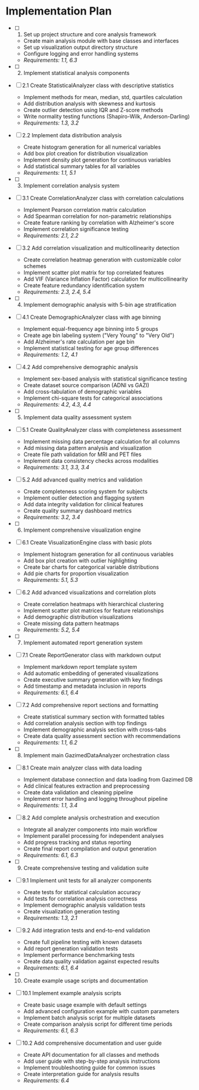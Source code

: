 # Implementation Plan

- [ ] 1. Set up project structure and core analysis framework
  - Create main analysis module with base classes and interfaces
  - Set up visualization output directory structure
  - Configure logging and error handling systems
  - _Requirements: 1.1, 6.3_

- [ ] 2. Implement statistical analysis components
- [ ] 2.1 Create StatisticalAnalyzer class with descriptive statistics
  - Implement methods for mean, median, std, quartiles calculation
  - Add distribution analysis with skewness and kurtosis
  - Create outlier detection using IQR and Z-score methods
  - Write normality testing functions (Shapiro-Wilk, Anderson-Darling)
  - _Requirements: 1.3, 3.2_

- [ ] 2.2 Implement data distribution analysis
  - Create histogram generation for all numerical variables
  - Add box plot creation for distribution visualization
  - Implement density plot generation for continuous variables
  - Add statistical summary tables for all variables
  - _Requirements: 1.1, 5.1_

- [ ] 3. Implement correlation analysis system
- [ ] 3.1 Create CorrelationAnalyzer class with correlation calculations
  - Implement Pearson correlation matrix calculation
  - Add Spearman correlation for non-parametric relationships
  - Create feature ranking by correlation with Alzheimer's score
  - Implement correlation significance testing
  - _Requirements: 2.1, 2.2_

- [ ] 3.2 Add correlation visualization and multicollinearity detection
  - Create correlation heatmap generation with customizable color schemes
  - Implement scatter plot matrix for top correlated features
  - Add VIF (Variance Inflation Factor) calculation for multicollinearity
  - Create feature redundancy identification system
  - _Requirements: 2.3, 2.4, 5.4_

- [ ] 4. Implement demographic analysis with 5-bin age stratification
- [ ] 4.1 Create DemographicAnalyzer class with age binning
  - Implement equal-frequency age binning into 5 groups
  - Create age bin labeling system ("Very Young" to "Very Old")
  - Add Alzheimer's rate calculation per age bin
  - Implement statistical testing for age group differences
  - _Requirements: 1.2, 4.1_

- [ ] 4.2 Add comprehensive demographic analysis
  - Implement sex-based analysis with statistical significance testing
  - Create dataset source comparison (ADNI vs GAZI)
  - Add cross-tabulation of demographic variables
  - Implement chi-square tests for categorical associations
  - _Requirements: 4.2, 4.3, 4.4_

- [ ] 5. Implement data quality assessment system
- [ ] 5.1 Create QualityAnalyzer class with completeness assessment
  - Implement missing data percentage calculation for all columns
  - Add missing data pattern analysis and visualization
  - Create file path validation for MRI and PET files
  - Implement data consistency checks across modalities
  - _Requirements: 3.1, 3.3, 3.4_

- [ ] 5.2 Add advanced quality metrics and validation
  - Create completeness scoring system for subjects
  - Implement outlier detection and flagging system
  - Add data integrity validation for clinical features
  - Create quality summary dashboard metrics
  - _Requirements: 3.2, 3.4_

- [ ] 6. Implement comprehensive visualization engine
- [ ] 6.1 Create VisualizationEngine class with basic plots
  - Implement histogram generation for all continuous variables
  - Add box plot creation with outlier highlighting
  - Create bar charts for categorical variable distributions
  - Add pie charts for proportion visualization
  - _Requirements: 5.1, 5.3_

- [ ] 6.2 Add advanced visualizations and correlation plots
  - Create correlation heatmaps with hierarchical clustering
  - Implement scatter plot matrices for feature relationships
  - Add demographic distribution visualizations
  - Create missing data pattern heatmaps
  - _Requirements: 5.2, 5.4_

- [ ] 7. Implement automated report generation system
- [ ] 7.1 Create ReportGenerator class with markdown output
  - Implement markdown report template system
  - Add automatic embedding of generated visualizations
  - Create executive summary generation with key findings
  - Add timestamp and metadata inclusion in reports
  - _Requirements: 6.1, 6.4_

- [ ] 7.2 Add comprehensive report sections and formatting
  - Create statistical summary section with formatted tables
  - Add correlation analysis section with top findings
  - Implement demographic analysis section with cross-tabs
  - Create data quality assessment section with recommendations
  - _Requirements: 1.1, 6.2_

- [ ] 8. Implement main GazimedDataAnalyzer orchestration class
- [ ] 8.1 Create main analyzer class with data loading
  - Implement database connection and data loading from Gazimed DB
  - Add clinical features extraction and preprocessing
  - Create data validation and cleaning pipeline
  - Implement error handling and logging throughout pipeline
  - _Requirements: 1.1, 3.4_

- [ ] 8.2 Add complete analysis orchestration and execution
  - Integrate all analyzer components into main workflow
  - Implement parallel processing for independent analyses
  - Add progress tracking and status reporting
  - Create final report compilation and output generation
  - _Requirements: 6.1, 6.3_

- [ ] 9. Create comprehensive testing and validation suite
- [ ] 9.1 Implement unit tests for all analyzer components
  - Create tests for statistical calculation accuracy
  - Add tests for correlation analysis correctness
  - Implement demographic analysis validation tests
  - Create visualization generation testing
  - _Requirements: 1.3, 2.1_

- [ ] 9.2 Add integration tests and end-to-end validation
  - Create full pipeline testing with known datasets
  - Add report generation validation tests
  - Implement performance benchmarking tests
  - Create data quality validation against expected results
  - _Requirements: 6.1, 6.4_

- [ ] 10. Create example usage scripts and documentation
- [ ] 10.1 Implement example analysis scripts
  - Create basic usage example with default settings
  - Add advanced configuration example with custom parameters
  - Implement batch analysis script for multiple datasets
  - Create comparison analysis script for different time periods
  - _Requirements: 6.1, 6.3_

- [ ] 10.2 Add comprehensive documentation and user guide
  - Create API documentation for all classes and methods
  - Add user guide with step-by-step analysis instructions
  - Implement troubleshooting guide for common issues
  - Create interpretation guide for analysis results
  - _Requirements: 6.4_
